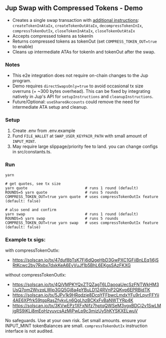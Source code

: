## Jup Swap with Compressed Tokens - Demo

-   Creates a single swap transaction with [additional instructions](https://github.com/Lightprotocol/example-jupiter-swap-node/blob/main/src/buildCompressedSwapTx.ts#L192-L200): `createTokenInAtaIx`, `createTokenOutAtaIx`, `decompressTokenInIx`, `compressTokenOutIx`, `closeTokenInAtaIx`, `closeTokenOutAtaIx`
-   Accepts compressed tokens as tokenIn
-   Returns compressed tokens as tokenOut (set `COMPRESS_TOKEN_OUT=true` to enable)
-   Cleans up intermediate ATAs for tokenIn and tokenOut after the swap.

### Notes

-   This e2e integration does not require on-chain changes to the Jup program.
-   Demo requires `directSwapsOnly=true` to avoid occasional tx size overruns (+ ~300 bytes overhead). This can be fixed by integrating natively in Jup's API for `setupInstructions` and `cleanupInstructions`.
-   Future/Optional: `useSharedAccounts` could remove the need for intermediate ATA setup and cleanup.

### Setup

1. Create .env from .env.example
2. Fund `FILE_WALLET` at `SWAP_USER_KEYPAIR_PATH` with small amount of `INPUT_MINT`.
3. May require large slippage/priority fee to land. you can change configs in src/constants.ts.

### Run

```
yarn
```

```
# get quotes, see tx size
yarn quote                          # runs 1 round (default)
ROUNDS=5 yarn quote                 # runs 5 rounds
COMPRESS_TOKEN_OUT=true yarn quote  # uses compressTokenOutIx feature (default: false)
```

```
# also send and confirm
yarn swap                           # runs 1 round (default)
ROUNDS=5 yarn swap                  # runs 5 rounds
COMPRESS_TOKEN_OUT=true yarn swap   # uses compressTokenOutIx feature (default: false)
```

### Example tx sigs:

with compressTokenOutIx:

-   https://solscan.io/tx/47duf8bTsK7Fi6dQgeHbD3GwPXC1GFiiBnLEq1i6jSRtKcwc2by7Rxbx7dxkKeA6EyVuJf1b5BhL6EKgsSAzFKXG

without compressTokenOutIx:

-   https://solscan.io/tx/4QiVMPKYQxZTQZagT6LDaooaUecSzFNTWkHM3UsQ7om2WvzqLWip3GQ5Gj8a4pYBuLD124RVnP2QKvp6EPRBidTK
-   https://solscan.io/tx/5JPv1k9HRqdzie8DcpYFFbwcLmdxYFu9rLpyrFFYii4AE6XPfrk59tgpRasZfykvLn6QgLhzBCKxFvBaNWTYRp4K
-   https://solscan.io/tx/3KVwEPz1XFxNifz7hptqQWSeM3vgxBDCj2v1SwLMjgRS9iKLi8mEoHzyuvcsAzMjPwLp9c3mizUy5hKYSKXELwuV

No safeguards. Use at your own risk. Set small amounts. ensure your INPUT_MINT tokenBalances are small. `compressTokenOutIx` instruction interface is not audited.
